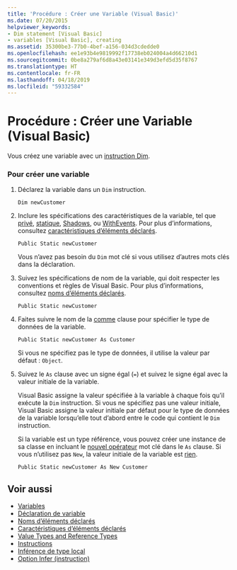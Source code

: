 ```yaml
---
title: 'Procédure : Créer une Variable (Visual Basic)'
ms.date: 07/20/2015
helpviewer_keywords:
- Dim statement [Visual Basic]
- variables [Visual Basic], creating
ms.assetid: 35300be3-77b0-4bef-a156-034d3cdedde0
ms.openlocfilehash: ee1e93b4e9819992f17738eb024004a4d66210d1
ms.sourcegitcommit: 0be8a279af6d8a43e03141e349d3efd5d35f8767
ms.translationtype: HT
ms.contentlocale: fr-FR
ms.lasthandoff: 04/18/2019
ms.locfileid: "59332584"
---
```

# <a name="how-to-create-a-new-variable-visual-basic"></a>Procédure : Créer une Variable (Visual Basic)
Vous créez une variable avec un [instruction Dim](../../../../visual-basic/language-reference/statements/dim-statement.md).  
  
### <a name="to-create-a-new-variable"></a>Pour créer une variable  
  
1. Déclarez la variable dans un `Dim` instruction.  
  
    ```  
    Dim newCustomer  
    ```  
  
2. Inclure les spécifications des caractéristiques de la variable, tel que [privé](../../../../visual-basic/language-reference/modifiers/private.md), [statique](../../../../visual-basic/language-reference/modifiers/static.md), [Shadows](../../../../visual-basic/language-reference/modifiers/shadows.md), ou [WithEvents](../../../../visual-basic/language-reference/modifiers/withevents.md). Pour plus d’informations, consultez [caractéristiques d’éléments déclarés](../../../../visual-basic/programming-guide/language-features/declared-elements/declared-element-characteristics.md).  
  
    ```  
    Public Static newCustomer  
    ```  
  
     Vous n’avez pas besoin du `Dim` mot clé si vous utilisez d’autres mots clés dans la déclaration.  
  
3. Suivez les spécifications de nom de la variable, qui doit respecter les conventions et règles de Visual Basic. Pour plus d’informations, consultez [noms d’éléments déclarés](../../../../visual-basic/programming-guide/language-features/declared-elements/declared-element-names.md).  
  
    ```  
    Public Static newCustomer  
    ```  
  
4. Faites suivre le nom de la [comme](../../../../visual-basic/language-reference/statements/as-clause.md) clause pour spécifier le type de données de la variable.  
  
    ```  
    Public Static newCustomer As Customer  
    ```  
  
     Si vous ne spécifiez pas le type de données, il utilise la valeur par défaut : `Object`.  
  
5. Suivez le `As` clause avec un signe égal (`=`) et suivez le signe égal avec la valeur initiale de la variable.  
  
     Visual Basic assigne la valeur spécifiée à la variable à chaque fois qu’il exécute la `Dim` instruction. Si vous ne spécifiez pas une valeur initiale, Visual Basic assigne la valeur initiale par défaut pour le type de données de la variable lorsqu’elle tout d’abord entre le code qui contient le `Dim` instruction.  
  
     Si la variable est un type référence, vous pouvez créer une instance de sa classe en incluant le [nouvel opérateur](../../../../visual-basic/language-reference/operators/new-operator.md) mot clé dans le `As` clause. Si vous n’utilisez pas `New`, la valeur initiale de la variable est [rien](../../../../visual-basic/language-reference/nothing.md).  
  
    ```  
    Public Static newCustomer As New Customer  
    ```  
  
## <a name="see-also"></a>Voir aussi

- [Variables](../../../../visual-basic/programming-guide/language-features/variables/index.md)
- [Déclaration de variable](../../../../visual-basic/programming-guide/language-features/variables/variable-declaration.md)
- [Noms d’éléments déclarés](../../../../visual-basic/programming-guide/language-features/declared-elements/declared-element-names.md)
- [Caractéristiques d’éléments déclarés](../../../../visual-basic/programming-guide/language-features/declared-elements/declared-element-characteristics.md)
- [Value Types and Reference Types](../../../../visual-basic/programming-guide/language-features/data-types/value-types-and-reference-types.md)
- [Instructions](../../../../visual-basic/language-reference/statements/index.md)
- [Inférence de type local](../../../../visual-basic/programming-guide/language-features/variables/local-type-inference.md)
- [Option Infer (instruction)](../../../../visual-basic/language-reference/statements/option-infer-statement.md)
